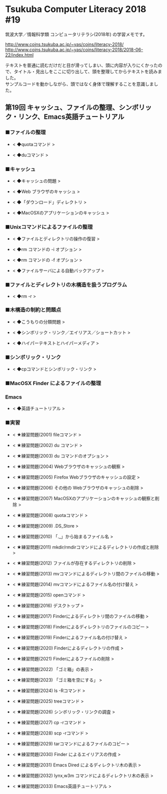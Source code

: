 # Tsukuba Computer Literacy 2018 #19

筑波大学／情報科学類 コンピュータリテラシ(2018年) の学習メモです。  

http://www.coins.tsukuba.ac.jp/~yas/coins/literacy-2018/  
http://www.coins.tsukuba.ac.jp/~yas/coins/literacy-2018/2018-06-22/index.html  

テキストを普通に読むだけだと目が滑ってしまい、頭に内容が入りにくかったので、タイトル・見出しをここに切り出して、頭を整理してからテキストを読みました。  
サンプルコードを動かしながら、頭ではなく身体で理解することを意識しました。  


## 第19回 キャッシュ、ファイルの整理、シンボリック・リンク、Emacs英語チュートリアル  

### ■ファイルの整理

- < ◆quotaコマンド >  

- < ◆duコマンド >  

### ■キャッシュ

- < ◆キャッシュの問題 >  

- < ◆Web ブラウザのキャッシュ >  

- < ◆「ダウンロード」ディレクトリ >  

- < ◆MacOSXのアプリケーションのキャッシュ >  

### ■Unixコマンドによるファイルの整理

- < ◆ファイルとディレクトリの操作の復習 >  

- < ◆rm コマンドの -i オプション >  

- < ◆rm コマンドの -f オプション >  

- < ◆ファイルサーバによる自動バックアップ >  

### ■ファイルとディレクトリの木構造を扱うプログラム

- < ◆rm -r >  

### ■木構造の制約と問題点

- < ◆こうもりの分類問題 >  

- < ◆シンボリック・リンク／エイリアス／ショートカット >  

- < ◆ハイパーテキストとハイパーメディア >  

### ■シンボリック・リンク

- < ◆cpコマンドとシンボリック・リンク >  

### ■MacOSX Finder によるファイルの整理

### Emacs

- < ◆英語チュートリアル >  

### ■実習

- < ★練習問題(2001) fileコマンド >  

- < ★練習問題(2002) du コマンド >  

- < ★練習問題(2003) du コマンドのオプション >  

- < ★練習問題(2004) Webブラウザのキャッシュの観察 >  

- < ★練習問題(2005) Firefox Webブラウザのキャッシュの設定 >  

- < ★練習問題(2006) その他の Webブラウザのキャッシュの削除 >  

- < ★練習問題(2007) MacOSXのアプリケーションのキャッシュの観察と削除 >  

- < ★練習問題(2008) quotaコマンド >  

- < ★練習問題(2009) .DS_Store >  

- < ★練習問題(2010) 「._」から始まるファイル名 >  

- < ★練習問題(2011) mkdir/rmdirコマンドによるディレクトリの作成と削除 >  

- < ★練習問題(2012) ファイルが存在するディレクトリの削除 >  

- < ★練習問題(2013) mvコマンドによるディレクトリ間のファイルの移動 >  

- < ★練習問題(2014) mvコマンドによるファイル名の付け替え >  

- < ★練習問題(2015) openコマンド >  

- < ★練習問題(2016) デスクトップ >  

- < ★練習問題(2017) Finderによるディレクトリ間のファイルの移動 >  

- < ★練習問題(2018) Finderによるディレクトリのファイルのコピー >  

- < ★練習問題(2019) Finderによるファイル名の付け替え >  

- < ★練習問題(2020) Finderによるディレクトリの作成 >  

- < ★練習問題(2021) Finderによるファイルの削除 >  

- < ★練習問題(2022) 「ゴミ箱」の表示 >  

- < ★練習問題(2023) 「ゴミ箱を空にする」 >  

- < ★練習問題(2024) ls -Rコマンド >  

- < ★練習問題(2025) treeコマンド >  

- < ★練習問題(2026) シンボリック・リンクの調査 >  

- < ★練習問題(2027) cp -rコマンド >  

- < ★練習問題(2028) scp -rコマンド >  

- < ★練習問題(2029) tarコマンドによるファイルのコピー >  

- < ★練習問題(2030) Finder によるエイリアスの作成 >  

- < ★練習問題(2031) Emacs Dired によるディレクトリ木の表示 >  

- < ★練習問題(2032) lynx,w3m コマンドによるディレクトリ木の表示 >  

- < ★練習問題(2033) Emacs英語チュートリアル >  

